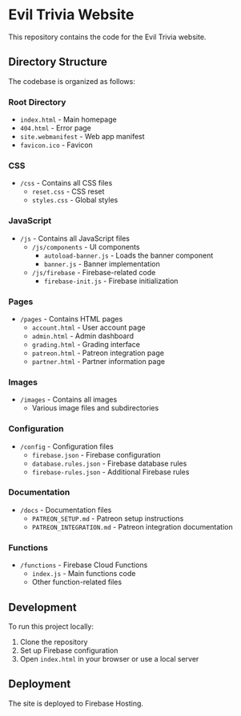 # Evil Trivia Website

This repository contains the code for the Evil Trivia website.

## Directory Structure

The codebase is organized as follows:

### Root Directory
- `index.html` - Main homepage
- `404.html` - Error page
- `site.webmanifest` - Web app manifest
- `favicon.ico` - Favicon

### CSS
- `/css` - Contains all CSS files
  - `reset.css` - CSS reset
  - `styles.css` - Global styles

### JavaScript
- `/js` - Contains all JavaScript files
  - `/js/components` - UI components
    - `autoload-banner.js` - Loads the banner component
    - `banner.js` - Banner implementation
  - `/js/firebase` - Firebase-related code
    - `firebase-init.js` - Firebase initialization

### Pages
- `/pages` - Contains HTML pages
  - `account.html` - User account page
  - `admin.html` - Admin dashboard
  - `grading.html` - Grading interface
  - `patreon.html` - Patreon integration page
  - `partner.html` - Partner information page

### Images
- `/images` - Contains all images
  - Various image files and subdirectories

### Configuration
- `/config` - Configuration files
  - `firebase.json` - Firebase configuration
  - `database.rules.json` - Firebase database rules
  - `firebase-rules.json` - Additional Firebase rules

### Documentation
- `/docs` - Documentation files
  - `PATREON_SETUP.md` - Patreon setup instructions
  - `PATREON_INTEGRATION.md` - Patreon integration documentation

### Functions
- `/functions` - Firebase Cloud Functions
  - `index.js` - Main functions code
  - Other function-related files

## Development

To run this project locally:

1. Clone the repository
2. Set up Firebase configuration
3. Open `index.html` in your browser or use a local server

## Deployment

The site is deployed to Firebase Hosting. 